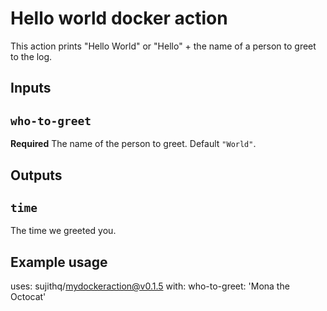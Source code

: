 # Hello world docker action

This action prints "Hello World" or "Hello" + the name of a person to greet to the log.

## Inputs

## `who-to-greet`

**Required** The name of the person to greet. Default `"World"`.

## Outputs

## `time`

The time we greeted you.

## Example usage

uses: sujithq/mydockeraction@v0.1.5
with:
  who-to-greet: 'Mona the Octocat'
